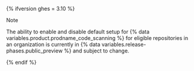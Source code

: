 {% ifversion ghes = 3.10 %}

> [!NOTE]
> The ability to enable and disable default setup for {% data variables.product.prodname_code_scanning %} for eligible repositories in an organization is currently in {% data variables.release-phases.public_preview %} and subject to change.

{% endif %}
